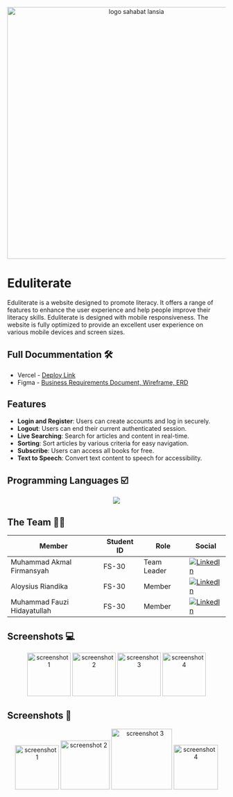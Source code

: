 <p align="center">
  <img src="https://imgur.com/ChAicVH.png" alt="logo sahabat lansia" width="580"/>
</p>

# Eduliterate
Eduliterate is a website designed to promote literacy. It offers a range of features to enhance the user experience and help people improve their literacy skills. Eduliterate is designed with mobile responsiveness. The website is fully optimized to provide an excellent user experience on various mobile devices and screen sizes.

## Full Docummentation 🛠️
* Vercel - [Deploy Link](https://eduliterate-v2.vercel.app/)
* Figma - [Business Requirements Document, Wireframe, ERD](https://www.figma.com/file/XYbihslYnDolb0lIXJ1LF2/Eduliterate---Final-Project?type=design&node-id=0-1&mode=design)

## Features
- **Login and Register**: Users can create accounts and log in securely.
- **Logout**: Users can end their current authenticated session.
- **Live Searching**: Search for articles and content in real-time.
- **Sorting**: Sort articles by various criteria for easy navigation.
- **Subscribe**: Users can access all books for free.
- **Text to Speech**: Convert text content to speech for accessibility.

## Programming Languages ☑️
<p align="center">
  <a href="https://skillicons.dev">
    <img src="https://skillicons.dev/icons?i=css,html,javascript,react,mongodb,express,nodejs,postman" />
  </a>
</p>

## The Team 🏃‍♂️
| Member | Student ID | Role | Social |
|--------|------------|------|--------|
| Muhammad Akmal Firmansyah|FS-30|Team Leader| [![LinkedIn](https://skillicons.dev/icons?i=linkedin&perline=1)](https://www.linkedin.com/in/akmal-firmansyah/)
| Aloysius Riandika|FS-30|Member| [![LinkedIn](https://skillicons.dev/icons?i=linkedin&perline=1)](https://id.linkedin.com/in/aloysiusriandika)
| Muhammad Fauzi Hidayatullah|FS-30|Member| [![LinkedIn](https://skillicons.dev/icons?i=linkedin&perline=1)](https://id.linkedin.com/in/iyaaojik)

## Screenshots 💻
<p align="center">
  <img src="https://imgur.com/SQ3a8j8.png" alt="screenshot 1" height="100" />
  <img src="https://imgur.com/Ou0LEHB.png" alt="screenshot 2" height="100" />
  <img src="https://imgur.com/3aJRBZu.png" alt="screenshot 3" height="100" />
  <img src="https://imgur.com/yhV1jTR.png" alt="screenshot 4" height="100" />
</p>

## Screenshots 📱
<p align="center">
  <img src="https://imgur.com/SOt81KD.png" alt="screenshot 1" width="101.5" />
  <img src="https://imgur.com/N0Zxc6v.png" alt="screenshot 2" width="112.7" />
  <img src="https://imgur.com/gl1N2L2.png" alt="screenshot 3" width="139.9" />
  <img src="https://imgur.com/GFXtH62.png" alt="screenshot 4" width="102.6" />
</p>
